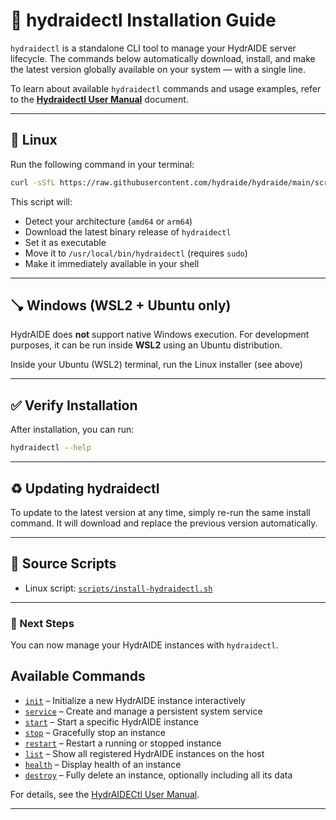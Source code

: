 # 🔧 hydraidectl Installation Guide

`hydraidectl` is a standalone CLI tool to manage your HydrAIDE server lifecycle.
The commands below automatically download, install, and make the latest version globally available on your system — with a single line.

To learn about available `hydraidectl` commands and usage examples, refer to the [**Hydraidectl User Manual**](hydraidectl-user-manual.md) document.

---

## 🐧 Linux

Run the following command in your terminal:

```bash
curl -sSfL https://raw.githubusercontent.com/hydraide/hydraide/main/scripts/install-hydraidectl.sh | bash
```

This script will:

* Detect your architecture (`amd64` or `arm64`)
* Download the latest binary release of `hydraidectl`
* Set it as executable
* Move it to `/usr/local/bin/hydraidectl` (requires `sudo`)
* Make it immediately available in your shell

---

## 🪠 Windows (WSL2 + Ubuntu only)

HydrAIDE does **not** support native Windows execution. 
For development purposes, it can be run inside **WSL2** using an Ubuntu distribution.

Inside your Ubuntu (WSL2) terminal, run the Linux installer (see above)

---

## ✅ Verify Installation

After installation, you can run:

```bash
hydraidectl --help
```

---

## ♻️ Updating hydraidectl

To update to the latest version at any time, simply re-run the same install command.
It will download and replace the previous version automatically.

---

## 📁 Source Scripts

* Linux script: [`scripts/install-hydraidectl.sh`](https://github.com/hydraide/hydraide/blob/main/scripts/install-hydraidectl.sh)

---

### 📖 Next Steps

You can now manage your HydrAIDE instances with `hydraidectl`.  

## Available Commands

* [`init`](hydraidectl-user-manual.md#init--interactive-setup-wizard) – Initialize a new HydrAIDE instance interactively
* [`service`](hydraidectl-user-manual.md#service--set-up-persistent-system-service) – Create and manage a persistent system service
* [`start`](hydraidectl-user-manual.md#start--start-an-instance) – Start a specific HydrAIDE instance
* [`stop`](hydraidectl-user-manual.md#stop--stop-a-running-instance) – Gracefully stop an instance
* [`restart`](hydraidectl-user-manual.md#restart--restart-instance) – Restart a running or stopped instance
* [`list`](hydraidectl-user-manual.md#list--show-all-instances) – Show all registered HydrAIDE instances on the host
* [`health`](hydraidectl-user-manual.md#health--instance-health) – Display health of an instance
* [`destroy`](hydraidectl-user-manual.md#destroy--remove-instance) – Fully delete an instance, optionally including all its data

For details, see the [HydrAIDECtl User Manual](hydraidectl-user-manual.md).

---
